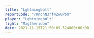 ```yaml
---
title: "Lghtningbolt"
reportCode: "7RnchN3rf4Zw6Pbm"
player: "Lghtningbolt"
fight: "Magtheridon"
date: 2021-11-15T21:50:09.524000+00:00
---
```


